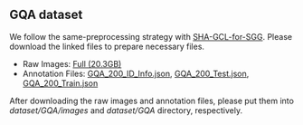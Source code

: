 ## GQA dataset  

We follow the same-preprocessing strategy with [SHA-GCL-for-SGG](https://github.com/dongxingning/SHA-GCL-for-SGG). Please download the linked files to prepare necessary files.  

* Raw Images: [Full (20.3GB)](https://downloads.cs.stanford.edu/nlp/data/gqa/images.zip)   
* Annotation Files: [GQA_200_ID_Info.json](https://drive.google.com/file/d/1eDZfLqV5sPteIWLxb432HwlMTXmeq4CI/view?usp=sharing), [GQA_200_Test.json](https://drive.google.com/file/d/1nS0jDbQf73aWbjtyQ_sZyBoAHDucPn8o/view?usp=sharing), [GQA_200_Train.json](https://drive.google.com/file/d/1-QQ4PVYIKsDq7An9VRj2AXRQFgdIkGxC/view?usp=sharing)

After downloading the raw images and annotation files, please put them into *dataset/GQA/images* and *dataset/GQA* directory, respectively.
